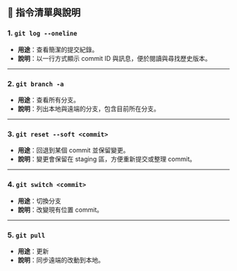 ## 📌 指令清單與說明

### 1. `git log --oneline`
- **用途**：查看簡潔的提交紀錄。
- **說明**：以一行方式顯示 commit ID 與訊息，便於閱讀與尋找歷史版本。

---

### 2. `git branch -a`
- **用途**：查看所有分支。
- **說明**：列出本地與遠端的分支，包含目前所在分支。
---
### 3. `git reset --soft <commit>`
- **用途**：回退到某個 commit 並保留變更。
- **說明**：變更會保留在 staging 區，方便重新提交或整理 commit。
---
### 4. `git switch <commit>`
- **用途**：切換分支
- **說明**：改變現有位置 commit。
---
### 5. `git pull `
- **用途**：更新
- **說明**：同步遠端的改動到本地。


